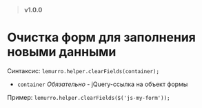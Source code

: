 > **v1.0.0**

# Очистка форм для заполнения новыми данными

Синтаксис: `lemurro.helper.clearFields(container);`
- `container` *Обязательно* - jQuery-ссылка на объект формы

Пример: `lemurro.helper.clearFields($('js-my-form'));`